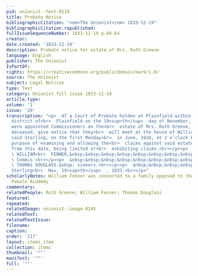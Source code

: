 ```yaml
---
pid: unionist--text-0218
title: Probate Notice
bibliographicCitation: "<em>The Unionist</em> 1833-12-19"
bibliographicCitation.republished: 
fullIssueSequenceNumber: 1833-12-19 p.04.64
creator: 
date.created: '1833-12-19'
description: Probate notice for estate of Mrs. Ruth Greene
language: English
publisher: The Unionist
IsPartOf: 
rights: https://creativecommons.org/publicdomain/mark/1.0/
source: The Unionist
subject: Legal Notices
type: Text
category: Unionist full issue 1833-12-19
article.type: 
volume: '1'
issue: '20'
transcription: "<p>  AT a Court of Probate holden at Plainfield within and for the
  district of<br>  Plainfield on the 19<sup>th</sup>  day of November, 1833.—the subscribers
  were appointed Commissioners on the<br>  estate of Mrs. Ruth Greene, late of Sterling,
  deceased, give notice that they<br>  will meet at the house of William Fenner in
  said Sterling, on the first Monday<br>  in June, 1834, at 2 o’clock P.M. for the
  purpose of examining and allowing the<br>  claims against said estate. Six months
  from this date, being limited or<br>  exhibiting claims.<br></p><p>  &nbsp;&nbsp;&nbsp;&nbsp;&nbsp;&nbsp;&nbsp;&nbsp;&nbsp;&nbsp;&nbsp;&nbsp;&nbsp;&nbsp;&nbsp;&nbsp;&nbsp;&nbsp;&nbsp;&nbsp;&nbsp;&nbsp;&nbsp;<br>
  \ WILLIAM<br>  FENNER,&nbsp;&nbsp;&nbsp;&nbsp;&nbsp;&nbsp;&nbsp;&nbsp;&nbsp;&nbsp;&nbsp;&nbsp;&nbsp;&nbsp;&nbsp;&nbsp;&nbsp;<br>
  \ Commis-<br></p><p>  &nbsp;&nbsp;&nbsp;&nbsp;&nbsp;&nbsp;&nbsp;&nbsp;&nbsp;&nbsp;&nbsp;&nbsp;&nbsp;&nbsp;&nbsp;&nbsp;&nbsp;&nbsp;&nbsp;&nbsp;&nbsp;&nbsp;&nbsp;<br>
  \ THOMAS DOUGLASS.&nbsp; sioners.<br></p><p>  &nbsp;&nbsp;&nbsp;&nbsp;&nbsp;&nbsp;&nbsp;&nbsp;&nbsp;&nbsp;&nbsp;
  Sterling<br>  Nov, 19<sup>th</sup>  , 1833.<br></p>"
scholarlyNotes: William Fenner was connected to a family opposed to the Canterbury
  Female Academy
commentary: 
relatedPeople: Ruth Greene; William Fenner; Thomas Douglass
featured: 
repeated: 
relatedImage: unionist--image-0245
relatedText: 
relatedTextIssue: 
filename: 
caption: 
order: '217'
layout: items_item
collection: items
thumbnail: '""'
manifest: '""'
full: '""'
---
```

